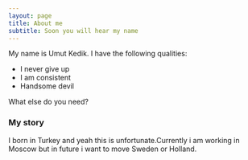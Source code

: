 ```yaml
---
layout: page
title: About me
subtitle: Soon you will hear my name
---
```


My name is Umut Kedik. I have the following qualities:

- I never give up
- I am consistent
- Handsome devil

What else do you need?

### My story

I born in Turkey and yeah this is unfortunate.Currently i am working in Moscow but in future i want to move Sweden or Holland.

